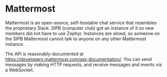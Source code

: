 # Mattermost

Mattermost is an open-source, self-hostable chat service that resembles the proprietary Slack. SIPB (computer club) got an instance of it so new members did not have to use Zephyr. Instances are siloed, so someone on the SIPB Mattermost cannot talk to anyone on any other Mattermost instance.

The API is reasonably-documented at <https://developers.mattermost.com/api-documentation/>. You can send messages by making HTTP requests, and receive messages and events via a WebSocket.
